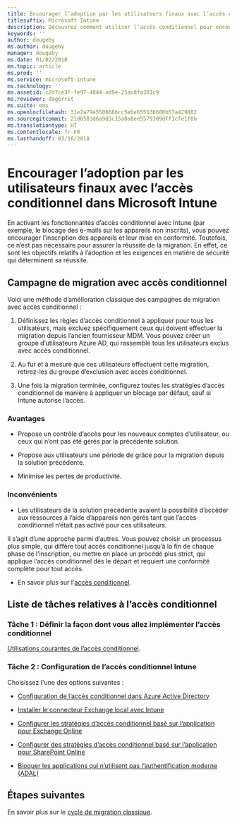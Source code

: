 ```yaml
---
title: Encourager l’adoption par les utilisateurs finaux avec l’accès conditionnel
titlesuffix: Microsoft Intune
description: Découvrez comment utiliser l’accès conditionnel pour encourager les inscriptions dans Microsoft Intune.
keywords: ''
author: dougeby
ms.author: dougeby
manager: dougeby
ms.date: 01/02/2018
ms.topic: article
ms.prod: ''
ms.service: microsoft-intune
ms.technology: ''
ms.assetid: c2d7ce3f-fe97-4044-ad9e-25ac8fa301c9
ms.reviewer: dagerrit
ms.suite: ems
ms.openlocfilehash: 31e2a79e5506666cc5ebe655536600b57a429802
ms.sourcegitcommit: 21db583d6a9d3c15a8a8ee5579309dff1cfe1f8b
ms.translationtype: HT
ms.contentlocale: fr-FR
ms.lasthandoff: 03/16/2018
---
```

# <a name="drive-end-user-adoption-with-conditional-access-in-microsoft-intune"></a>Encourager l’adoption par les utilisateurs finaux avec l’accès conditionnel dans Microsoft Intune

En activant les fonctionnalités d’accès conditionnel avec Intune (par exemple, le blocage des e-mails sur les appareils non inscrits), vous pouvez encourager l’inscription des appareils et leur mise en conformité. Toutefois, ce n’est pas nécessaire pour assurer la réussite de la migration. En effet, ce sont les objectifs relatifs à l’adoption et les exigences en matière de sécurité qui déterminent sa réussite.

## <a name="migration-campaign-with-conditional-access"></a>Campagne de migration avec accès conditionnel

Voici une méthode d’amélioration classique des campagnes de migration avec accès conditionnel :

1.  Définissez les règles d’accès conditionnel à appliquer pour tous les utilisateurs, mais excluez spécifiquement ceux qui doivent effectuer la migration depuis l’ancien fournisseur MDM. Vous pouvez créer un groupe d’utilisateurs Azure AD, qui rassemble tous les utilisateurs exclus avec accès conditionnel.

2.  Au fur et à mesure que ces utilisateurs effectuent cette migration, retirez-les du groupe d’exclusion avec accès conditionnel.

3.  Une fois la migration terminée, configurez toutes les stratégies d’accès conditionnel de manière à appliquer un blocage par défaut, sauf si Intune autorise l’accès.

### <a name="advantages"></a>Avantages

-   Propose un contrôle d’accès pour les nouveaux comptes d’utilisateur, ou ceux qui n’ont pas été gérés par la précédente solution.

-   Propose aux utilisateurs une période de grâce pour la migration depuis la solution précédente.

-   Minimise les pertes de productivité.

### <a name="disadvantages"></a>Inconvénients

-   Les utilisateurs de la solution précédente avaient la possibilité d’accéder aux ressources à l’aide d’appareils non gérés tant que l’accès conditionnel n’était pas activé pour ces utilisateurs.


Il s’agit d’une approche parmi d’autres. Vous pouvez choisir un processus plus simple, qui diffère tout accès conditionnel jusqu’à la fin de chaque phase de l’inscription, ou mettre en place un procédé plus strict, qui applique l’accès conditionnel dès le départ et requiert une conformité complète pour tout accès.

-   En savoir plus sur l'[accès conditionnel](conditional-access.md).

## <a name="task-list-for-conditional-access"></a>Liste de tâches relatives à l’accès conditionnel

### <a name="task-1-decide-how-you-are-going-to-implement-conditional-access"></a>Tâche 1 : Définir la façon dont vous allez implémenter l’accès conditionnel

[Utilisations courantes de l’accès conditionnel](conditional-access-intune-common-ways-use.md).

### <a name="task-2-set-up-intune-conditional-access"></a>Tâche 2 : Configuration de l’accès conditionnel Intune

Choisissez l'une des options suivantes :

-   [Configuration de l’accès conditionnel dans Azure Active Directory](https://docs.microsoft.com/azure/active-directory/active-directory-conditional-access-azure-portal)

-   [Installer le connecteur Exchange local avec Intune](exchange-connector-install.md)

-   [Configurer les stratégies d’accès conditionnel basé sur l’application pour Exchange Online](app-based-conditional-access-intune-create.md)

-   [Configurer des stratégies d’accès conditionnel basé sur l’application pour SharePoint Online](app-based-conditional-access-intune-create.md)

-   [Bloquer les applications qui n’utilisent pas l’authentification moderne (ADAL)](app-modern-authentication-block.md)

## <a name="next-steps"></a>Étapes suivantes

En savoir plus sur le [cycle de migration classique](migration-guide-cycle.md).
